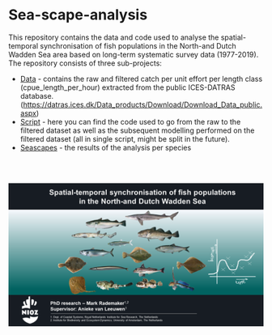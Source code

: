 # Sea-scape-analysis

This repository contains the data and code used to analyse the spatial-temporal synchronisation
of fish populations in the North-and Dutch Wadden Sea area based on long-term systematic survey data (1977-2019).
The repository consists of three sub-projects:

- [Data](Data) - contains the raw and filtered catch per unit effort per length class (cpue_length_per_hour) extracted from the public ICES-DATRAS database.
  (https://datras.ices.dk/Data_products/Download/Download_Data_public.aspx)
- [Script](Script) - here you can find the code used to go from the raw to the filtered dataset as well as the subsequent modelling performed on the filtered dataset
	(all in single script, might be split in the future).
- [Seascapes](Seascapes) - the results of the analysis per species
 
 <br>
 <br>
 
![](images/fish_combi.png)
